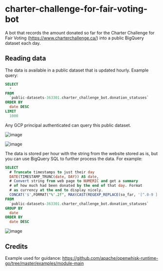 # charter-challenge-for-fair-voting-bot

A bot that records the amount donated so far for the Charter Challenge for Fair Voting (https://www.charterchallenge.ca/) into a public BigQuery dataset each day.

## Reading data

The data is available in a public dataset that is updated hourly. Example query:

```sql
SELECT
  *
FROM
  `public-datasets-363301.charter_challenge_bot.donation_statuses`
ORDER BY
  date DESC
LIMIT
  1000
```

Any GCP principal authenticated can query this public dataset.

![image](https://user-images.githubusercontent.com/7719209/191647190-3bcb7f7c-ed19-49b9-881a-7e4ebe685864.png)

![image](https://user-images.githubusercontent.com/7719209/191645928-6068d947-c777-41ab-ae94-0d38d3c56110.png)

The data is stored per hour with the string from the website stored as is, but you can use BigQuery SQL to further process the data. For example:

```sql
SELECT
  # Truncate timestamps to just their day
  DATE(TIMESTAMP_TRUNC(date, DAY)) AS date,
  # Convert string from web page to NUMERIC and get a summary
  # of how much had been donated by the end of that day. Format
  # as currency at the end to display nicely.
  CONCAT('$',FORMAT("%'.2f", MAX(CAST(REGEXP_REPLACE(so_far, '[^.0-9 ]', '') AS NUMERIC)))) AS donated_so_far
FROM
  `public-datasets-363301.charter_challenge_bot.donation_statuses`
GROUP BY
  date
ORDER BY
  date DESC
```

![image](https://user-images.githubusercontent.com/7719209/192045133-2591727c-bfc0-4998-a291-ce67ab2699db.png)

## Credits

Example used for guidance: https://github.com/apache/openwhisk-runtime-go/tree/master/examples/module-main

